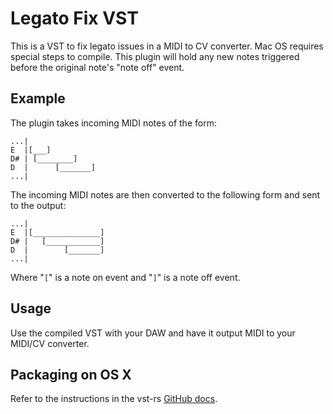 Legato Fix VST
===

This is a VST to fix legato issues in a MIDI to CV converter. Mac OS requires special steps to compile. This
plugin will hold any new notes triggered before the original note's "note off" event.

## Example
The plugin takes incoming MIDI notes of the form:
~~~
...|
E  |[___]
D# | [________]
D  |      [_______]
...|
~~~

The incoming MIDI notes are then converted to the following form and sent to the output:
~~~
...|
E  |[_______________]
D# |   [____________]
D  |        [_______]
...|
~~~

Where "```[```" is a note on event and "```]```" is a note off event.

## Usage
Use the compiled VST with your DAW and have it output MIDI to your MIDI/CV converter.

## Packaging on OS X
Refer to the instructions in the vst-rs [GitHub docs](https://github.com/RustAudio/vst-rs#packaging-on-os-x).
